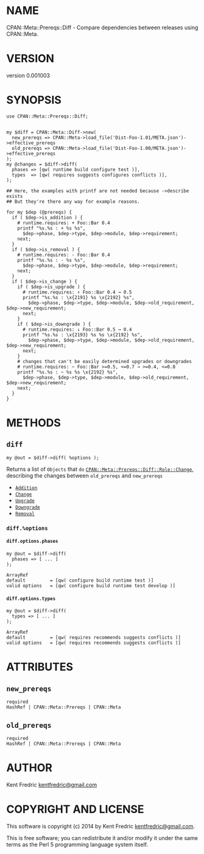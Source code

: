 # NAME

CPAN::Meta::Prereqs::Diff - Compare dependencies between releases using CPAN::Meta.

# VERSION

version 0.001003

# SYNOPSIS

    use CPAN::Meta::Prereqs::Diff;


    my $diff = CPAN::Meta::Diff->new(
      new_prereqs => CPAN::Meta->load_file('Dist-Foo-1.01/META.json')->effective_prereqs
      old_prereqs => CPAN::Meta->load_file('Dist-Foo-1.00/META.json')->effective_prereqs
    );
    my @changes = $diff->diff(
      phases => [qw( runtime build configure test )],
      types  => [qw( requires suggests configures conflicts )],
    );

    ## Here, the examples with printf are not needed because ->describe exists
    ## But they're there any way for example reasons.

    for my $dep (@prereqs) {
      if ( $dep->is_addition ) {
        # runtime.requires: + Foo::Bar 0.4
        printf "%s.%s : + %s %s",
          $dep->phase, $dep->type, $dep->module, $dep->requirement;
        next;
      }
      if ( $dep->is_removal ) {
        # runtime.requires: - Foo::Bar 0.4
        printf "%s.%s : - %s %s",
          $dep->phase, $dep->type, $dep->module, $dep->requirement;
        next;
      }
      if ( $dep->is_change ) {
        if ( $dep->is_upgrade ) {
          # runtime.requires: ↑ Foo::Bar 0.4 → 0.5
          printf "%s.%s : \x{2191} %s \x{2192} %s",
            $dep->phase, $dep->type, $dep->module, $dep->old_requirement, $dep->new_requirement;
          next;
        }
        if ( $dep->is_downgrade ) {
          # runtime.requires: ↓ Foo::Bar 0.5 → 0.4
          printf "%s.%s : \x{2193} %s %s \x{2192} %s",
            $dep->phase, $dep->type, $dep->module, $dep->old_requirement, $dep->new_requirement;
          next;
        }
        # changes that can't be easily determined upgrades or downgrades
        # runtime.requires: ~ Foo::Bar >=0.5, <=0.7 → >=0.4, <=0.8
        printf "%s.%s : ~ %s %s \x{2192} %s",
          $dep->phase, $dep->type, $dep->module, $dep->old_requirement, $dep->new_requirement;
        next;
      }
    }

# METHODS

## `diff`

    my @out = $diff->diff( %options );

Returns a list of `Objects` that `do` [`CPAN::Meta::Prereqs::Diff::Role::Change`](https://metacpan.org/pod/CPAN::Meta::Prereqs::Diff::Role::Change), describing the changes between `old_prereqs` and `new_prereqs`

- [`Addition`](https://metacpan.org/pod/CPAN::Meta::Prereqs::Diff::Addition)
- [`Change`](https://metacpan.org/pod/CPAN::Meta::Prereqs::Diff::Change)
- [`Upgrade`](https://metacpan.org/pod/CPAN::Meta::Prereqs::Diff::Upgrade)
- [`Downgrade`](https://metacpan.org/pod/CPAN::Meta::Prereqs::Diff::Downgrade)
- [`Removal`](https://metacpan.org/pod/CPAN::Meta::Prereqs::Diff::Removal)

### `diff.%options`

#### `diff.options.phases`

    my @out = $diff->diff(
      phases => [ ... ]
    );

    ArrayRef
    default         = [qw( configure build runtime test )]
    valid options   = [qw( configure build runtime test develop )]

#### `diff.options.types`

    my @out = $diff->diff(
      types => [ ... ]
    );

    ArrayRef
    default         = [qw( requires recommends suggests conflicts )]
    valid options   = [qw( requires recommends suggests conflicts )]

# ATTRIBUTES

## `new_prereqs`

    required
    HashRef | CPAN::Meta::Prereqs | CPAN::Meta

## `old_prereqs`

    required
    HashRef | CPAN::Meta::Prereqs | CPAN::Meta

# AUTHOR

Kent Fredric <kentfredric@gmail.com>

# COPYRIGHT AND LICENSE

This software is copyright (c) 2014 by Kent Fredric <kentfredric@gmail.com>.

This is free software; you can redistribute it and/or modify it under
the same terms as the Perl 5 programming language system itself.

